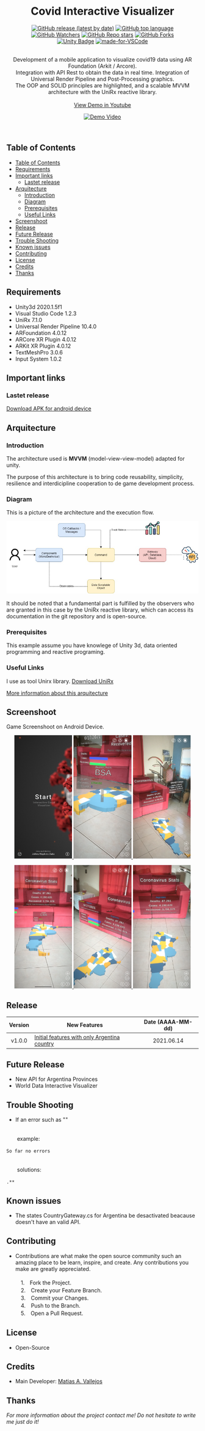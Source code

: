 <h1 align="center"> Covid Interactive Visualizer </h1>
  
<div align="center">

[![GitHub release (latest by date)](https://img.shields.io/github/v/release/matiasvallejosdev/AR-Covid-Interactive-Visualizer?color=4cc51e)](https://github.com/matiasvallejosdev/AR-Covid-Interactive-Visualizer)
[![GitHub top language](https://img.shields.io/github/languages/top/matiasvallejosdev/AR-Covid-Interactive-Visualizer?color=1081c2)](https://github.com/matiasvallejosdev/AR-Covid-Interactive-Visualizer/search?l=c%23)
[![GitHub Watchers](https://img.shields.io/github/watchers/matiasvallejosdev/AR-Covid-Interactive-Visualizer?color=4cc51e)](https://github.com/matiasvallejosdev/AR-Covid-Interactive-Visualizer/watchers)
[![GitHub Repo stars](https://img.shields.io/github/stars/matiasvallejosdev/AR-Covid-Interactive-Visualizer?color=4cc51e)](https://github.com/matiasvallejosdev/AR-Covid-Interactive-Visualizer/stargazers)
[![GitHub Forks](https://img.shields.io/github/forks/matiasvallejosdev/AR-Covid-Interactive-Visualizer?color=4cc51e)](https://github.com/matiasvallejosdev/AR-Covid-Interactive-Visualizer/network/members)
<br />
[![Unity Badge](http://img.shields.io/badge/-Unity3D_2020.3.5f1-000?logo=unity&link=https://unity.com/)](https://unity.com/)
[![made-for-VSCode](https://img.shields.io/badge/Made%20for-VSCode-1f425f.svg)](https://code.visualstudio.com/)

</div>
  <p align="center"> <br />
Development of a mobile application to visualize covid19 data using AR Foundation (Arkit / Arcore). <br /> Integration with API Rest to obtain the data in real time. Integration of Universal Render Pipeline and Post-Processing graphics.
<br />The OOP and SOLID principles are highlighted, and a scalable MVVM architecture with the UniRx reactive library.<br /><br />
    <a href="https://youtu.be/BuaH3zmLtNs" target="_blank">View Demo in Youtube</a> <br />
 <p align="center">
  <a href="https://youtu.be/BuaH3zmLtNs" rel="nofollow">
  <img src="https://s6.gifyu.com/images/ezgif.com-gif-makercc9e5a15b78ce54c.gif" alt="Demo Video" style="max-width:100%;">
  </a>
 </p>
    
  </p>
</p>

<br />

## Table of Contents

- [Table of Contents](#table-of-contents)
- [Requirements](#requirements)
- [Important links](#important-links)
  - [Lastet release](#lastet-release)
- [Arquitecture](#arquitecture)
  - [Introduction](#introduction)
  - [Diagram](#diagram)
  - [Prerequisites](#prerequisites)
  - [Useful Links](#useful-links)
- [Screenshoot](#screenshoot)
- [Release](#release)
- [Future Release](#future-release)
- [Trouble Shooting](#trouble-shooting)
- [Known issues](#known-issues)
- [Contributing](#contributing)
- [License](#license)
- [Credits](#credits)
- [Thanks](#thanks)
  
## Requirements

* Unity3d 2020.1.5f1
* Visual Studio Code 1.2.3
* UniRx 7.1.0
* Universal Render Pipeline 10.4.0
* ARFoundation 4.0.12
* ARCore XR Plugin 4.0.12
* ARKit XR Plugin 4.0.12
* TextMeshPro 3.0.6
* Input System 1.0.2
  
## Important links
### Lastet release 
[Download APK for android device]("")

## Arquitecture
### Introduction 
The architecture used is **MVVM** (model-view-view-model) adapted for unity.

The purpose of this architecture is to bring code reusability, simplicity, resilience and interdicipline cooperation to de game development process.

### Diagram
This is a picture of the architecture and the execution flow.

![Diagram](https://github.com/matiasvallejosdev/AR-Covid-Interactive-Visualizer/blob/main/Documentation/Images/ArquitectureDiagram.jpg?raw=true)

It should be noted that a fundamental part is fulfilled by the observers who are granted in this case by the UniRx reactive library, which can access its documentation in the git repository and is open-source.

### Prerequisites

This example assume you have knowlege of Unity 3d, data oriented programming and reactive programing.

### Useful Links

I use as tool Unirx library. [Download UniRx](https://assetstore.unity.com/packages/tools/integration/unirx-reactive-extensions-for-unity-17276)

[More information about this arquitecture](https://www.youtube.com/watch?v=nvPjmSseOdY&ab_channel=Etermax)

## Screenshoot
Game Screenshoot on Android Device.

 <p align="center">
   <a href="https://youtu.be/BuaH3zmLtNs" rel="nofollow">
  <img src="https://github.com/matiasvallejosdev/AR-Covid-Interactive-Visualizer/blob/main/Documentation/Images/screenshoot_01.png?raw=true" alt="Demo Video" style="max-width:30%;">
  </a>
  <a href="https://youtu.be/BuaH3zmLtNs" rel="nofollow">
  <img src="https://github.com/matiasvallejosdev/AR-Covid-Interactive-Visualizer/blob/main/Documentation/Images/screenshoot_06.png?raw=true" alt="Demo Video" style="max-width:30%;">
  </a>
  <a href="https://youtu.be/BuaH3zmLtNs" rel="nofollow">
  <img src="https://github.com/matiasvallejosdev/AR-Covid-Interactive-Visualizer/blob/main/Documentation/Images/screenshoot_08.png?raw=true" alt="Demo Video" style="max-width:30%;">
  </a>
 </p>
  <p align="center">
   <a href="https://youtu.be/BuaH3zmLtNs" rel="nofollow">
  <img src="https://github.com/matiasvallejosdev/AR-Covid-Interactive-Visualizer/blob/main/Documentation/Images/screenshoot_12.png?raw=true" alt="Demo Video" style="max-width:30%;">
  </a>
  <a href="https://youtu.be/BuaH3zmLtNs" rel="nofollow">
  <img src="https://github.com/matiasvallejosdev/AR-Covid-Interactive-Visualizer/blob/main/Documentation/Images/screenshoot_13.png?raw=true" alt="Demo Video" style="max-width:30%;">
  </a>
  <a href="https://youtu.be/BuaH3zmLtNs" rel="nofollow">
  <img src="https://github.com/matiasvallejosdev/AR-Covid-Interactive-Visualizer/blob/main/Documentation/Images/screenshoot_05.png?raw=true" alt="Demo Video" style="max-width:30%;">
  </a>
 </p>

## Release
| Version | New Features | Date (AAAA-MM-dd) |
|:---:|---|:---:|
| v1.0.0 | [Initial features with only Argentina country]() | 2021.06.14 |


## Future Release
* New API for Argentina Provinces 
* World Data Interactive Visualizer



## Trouble Shooting
* If an error such as ""
<br />
　　example:
<br />

```
So far no errors
```
  <br />
　　solutions: 
  <br />

    .**


## Known issues

* The states CountryGateway.cs for Argentina be desactivated beacause doesn't have an valid API.


## Contributing

* Contributions are what make the open source community such an amazing place to be learn, inspire, and create. Any contributions you make are greatly appreciated. <br /><br />
　1.　Fork the Project. <br />
　2.　Create your Feature Branch. <br />
　3.　Commit your Changes. <br />
　4.　Push to the Branch. <br />
　5.　Open a Pull Request. <br />

## License
* Open-Source

## Credits

- Main Developer: [Matias A. Vallejos](https://www.linkedin.com/in/matiasvallejos/)

## Thanks

_For more information about the project contact me! Do not hesitate to write me just do it!_